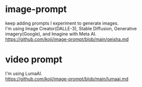 # image-prompt
keep adding prompts I experiment to generate images.    
I'm using Image Creator(DALLE-3), Stable Diffusion, Generative imagery(Google), and Imagine with Meta AI.    
https://github.com/koji/image-prompt/blob/main/geisha.md


# video prompt
I'm using LumaAI.  
https://github.com/koji/image-prompt/blob/main/lumaai.md
